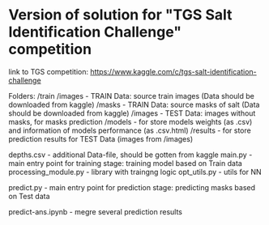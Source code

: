# Version  of solution for "TGS Salt Identification Challenge" competition 

link to TGS competition: https://www.kaggle.com/c/tgs-salt-identification-challenge 


Folders:
 /train
   /images  - TRAIN Data: source train images (Data should be downloaded from kaggle)
   /masks   - TRAIN Data: source masks of salt (Data should be downloaded from kaggle)
 /images    - TEST Data: images without masks, for masks prediction
 /models    - for store models weights (as .csv) and information of models performance (as .csv.html)
 /results   - for store prediction results for TEST Data (images from /images)
 
 depths.csv             - additional Data-file, should be gotten from kaggle
 main.py                - main entry point for training stage: training model based on Train data
 processing_module.py   - library with traingng logic
 opt_utils.py           - utils for NN
 
 predict.py             - main entry point for prediction stage: predicting masks based on Test data
 
 predict-ans.ipynb      - megre several prediction results